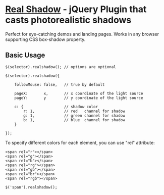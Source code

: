 # [Real Shadow](http://indamix.github.com/real-shadow/) - jQuery Plugin that casts photorealistic shadows
Perfect for eye-catching demos and landing pages.
Works in any browser supporting CSS box-shadow property.

## Basic Usage

	$(selector).realshadow(); // options are optional

	$(selector).realshadow({

		followMouse: false,   // true by default

		pageX:       x,       // x coordinate of the light source
		pageY:       y        // y coordinate of the light source

		c: {                  // shadow color
			r: 1,             // red   channel for shadow
			g: 1,             // green channel for shadow
			b: 1,             // blue  channel for shadow
		}

	});

To specify different colors for each element, you can use "rel" attribute:

	<span rel="r"></span>
	<span rel="g"></span>
	<span rel="b"></span>
	<span rel="rg"></span>
	<span rel="gb"></span>
	<span rel="br"></span>
	<span rel="rgb"></span>

	$('span').realshadow();